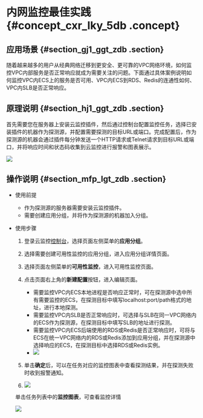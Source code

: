 # 内网监控最佳实践 {#concept_cxr_lky_5db .concept}

## 应用场景 {#section_gj1_ggt_zdb .section}

随着越来越多的用户从经典网络迁移到更安全、更可靠的VPC网络环境，如何监控VPC内部服务是否正常响应就成为需要关注的问题。下面通过具体案例说明如何监控VPC内ECS上的服务是否可用、VPC内ECS到RDS、Redis的连通性如何、VPC内SLB是否正常响应。

## 原理说明 {#section_hj1_ggt_zdb .section}

首先需要您在服务器上安装云监控插件，然后通过控制台配置监控任务，选择已安装插件的机器作为探测源，并配置需要探测的目标URL或端口。完成配置后，作为探测源的机器会通过插件每分钟发送一个HTTP请求或Telnet请求到目标URL或端口，并将响应时间和状态码收集到云监控进行报警和图表展示。

![](http://static-aliyun-doc.oss-cn-hangzhou.aliyuncs.com/assets/img/6244/5495_zh-CN.png)

## 操作说明 {#section_mfp_lgt_zdb .section}

-   使用前提
    -   作为探测源的服务器需要安装云监控插件。
    -   需要创建应用分组，并将作为探测源的机器加入分组。

-   使用步骤

    1.  登录云监控[控制台](https://cms.console.aliyun.com/?#/home/ecs)，选择页面左侧菜单的**应用分组**。
    2.  选择需要创建可用性监控的应用分组，进入应用分组详情页面。
    3.  选择页面左侧菜单的**可用性监控**，进入可用性监控页面。
    4.  点击页面右上角的**新建配置**按钮，进入编辑页面。
        -   需要监控VPC内ECS本地进程是否响应正常时，可在探测源中选中所有需要监控的ECS，在探测目标中填写localhost:port/path格式的地址，进行本地探测。
        -   需要监控VPC内SLB是否正常响应时，可选择与SLB在同一VPC网络内的ECS作为探测源，在探测目标中填写SLB的地址进行探测。
        -   需要监控VPC内ECS后端使用的RDS或Redis是否正常响应时，可将与ECS在统一VPC网络内的RDS或Redis添加到应用分组，并在探测源中选择响应的ECS，在探测目标中选择RDS或Redis实例。
        -   ![](http://static-aliyun-doc.oss-cn-hangzhou.aliyuncs.com/assets/img/6244/5496_zh-CN.png)

    5.  单击**确定**后，可以在任务对应的监控图表中查看探测结果，并在探测失败时收到报警通知。
    6.  ![](http://static-aliyun-doc.oss-cn-hangzhou.aliyuncs.com/assets/img/6244/5498_zh-CN.png)

    单击任务列表中的**监控图表**，可查看监控详情

    ![](http://static-aliyun-doc.oss-cn-hangzhou.aliyuncs.com/assets/img/6244/5499_zh-CN.png)


